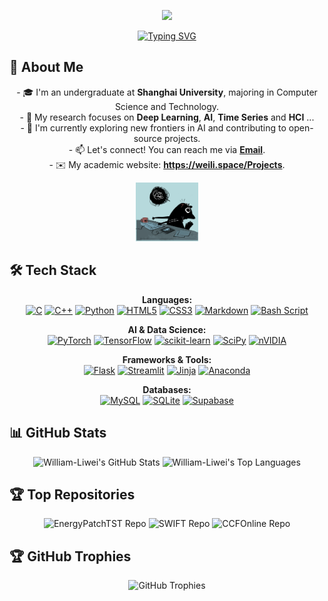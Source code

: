 <!-- ---------------------------------------------------------------------------------------------------------------------- -->
<!-- GITHUB README BANNER -->
<!-- 您可以访问 https://capsule-render.vercel.app/ 来定制您自己的 Banner -->
<!-- type: a waving, slice, rect, wau, shark, soft, transparent -->
<!-- color: timeGradient, random, Starlit, Canay, Bule, Red, Pink -->
<!-- ---------------------------------------------------------------------------------------------------------------------- -->
<p align="center">
  <img src="https://capsule-render.vercel.app/api?type=waving&color=timeGradient&height=300&section=header&text=Wei%20Li%20%28William%29%20&fontSize=70&fontAlign=50&fontAlignY=38&desc=Deep%20Learning%20%7C%20AI%20%7C%20Time%20Series%20%7C%20HCI%20&descAlign=50&descSize=25&descAlignY=55&animation=twinkling" />
</p>

<!-- ---------------------------------------------------------------------------------------------------------------------- -->
<!-- TYPING SVG -->
<!-- 您可以访问 https://readme-typing-svg.demolab.com/ 来定制动态打字效果 -->
<!-- ---------------------------------------------------------------------------------------------------------------------- -->
<p align="center">
    <a href="https://git.io/typing-svg"><img src="https://readme-typing-svg.demolab.com?font=Fira+Code&weight=1000&size=21&pause=1000&color=1976D2&background=FFFFFF00&center=true&vCenter=true&width=435&lines=Welcome+to+my+digital+garden+...;Passionate+about+AI+and+Data+Science;Always+learning%2C+always+innovating." alt="Typing SVG" /></a>
</p>

<!-- ---------------------------------------------------------------------------------------------------------------------- -->
<!-- ABOUT ME -->
<!-- ---------------------------------------------------------------------------------------------------------------------- -->
<h2 align="left">🚀 About Me</h2>

<p align="center">
  - 🎓 I'm an undergraduate at <b>Shanghai University</b>, majoring in Computer Science and Technology. <br>
  - 🧠 My research focuses on <b>Deep Learning</b>, <b>AI</b>, <b>Time Series</b> and <b>HCI</b> ... <br>
  - 🌱 I'm currently exploring new frontiers in AI and contributing to open-source projects. <br>
  - 📫 Let's connect! You can reach me via <a href="mailto:liwei008009@163.com"><b>Email</b></a>. <br>
  - ✉️ My academic website: <a href="https://weili.space/Projects"><b>https://weili.space/Projects</b></a>.
</p>
<p align="center">
  <img src="https://github.com/William-Liwei/William-Liwei/blob/main/codecat.gif" width="20%">
</p>

<!-- ---------------------------------------------------------------------------------------------------------------------- -->
<!-- TECH STACK -->
<!-- 访问 https://skillicons.dev/ 或 https://img.shields.io/ 来获取更多图标 -->
<!-- ---------------------------------------------------------------------------------------------------------------------- -->
<h2 align="left">🛠️ Tech Stack</h2>
<p align="center">
  <b>Languages:</b> <br>
  <a href="#"><img alt="C" src="https://img.shields.io/badge/c-%2300599C.svg?style=flat-square&logo=c&logoColor=white"></a>
  <a href="#"><img alt="C++" src="https://img.shields.io/badge/c++-%2300599C.svg?style=flat-square&logo=c%2B%2B&logoColor=white"></a>
  <a href="#"><img alt="Python" src="https://img.shields.io/badge/python-3670A0?style=flat-square&logo=python&logoColor=ffdd54"></a>
  <a href="#"><img alt="HTML5" src="https://img.shields.io/badge/html5-%23E34F26.svg?style=flat-square&logo=html5&logoColor=white"></a>
  <a href="#"><img alt="CSS3" src="https://img.shields.io/badge/css3-%231572B6.svg?style=flat-square&logo=css3&logoColor=white"></a>
  <a href="#"><img alt="Markdown" src="https://img.shields.io/badge/markdown-%23000000.svg?style=flat-square&logo=markdown&logoColor=white"></a>
  <a href="#"><img alt="Bash Script" src="https://img.shields.io/badge/bash_script-%23121011.svg?style=flat-square&logo=gnu-bash&logoColor=white"></a>
</p>
<p align="center">
  <b>AI & Data Science:</b> <br>
  <a href="#"><img alt="PyTorch" src="https://img.shields.io/badge/PyTorch-%23EE4C2C.svg?style=flat-square&logo=PyTorch&logoColor=white"></a>
  <a href="#"><img alt="TensorFlow" src="https://img.shields.io/badge/TensorFlow-%23FF6F00.svg?style=flat-square&logo=TensorFlow&logoColor=white"></a>
  <a href="#"><img alt="scikit-learn" src="https://img.shields.io/badge/scikit--learn-%23F7931E.svg?style=flat-square&logo=scikit-learn&logoColor=white"></a>
  <a href="#"><img alt="SciPy" src="https://img.shields.io/badge/SciPy-%230C55A5.svg?style=flat-square&logo=scipy&logoColor=%white"></a>
  <a href="#"><img alt="nVIDIA" src="https://img.shields.io/badge/CUDA-76B900?style=flat-square&logo=nvidia&logoColor=white"></a>
</p>
<p align="center">
  <b>Frameworks & Tools:</b> <br>
  <a href="#"><img alt="Flask" src="https://img.shields.io/badge/flask-%23000.svg?style=flat-square&logo=flask&logoColor=white"></a>
  <a href="#"><img alt="Streamlit" src="https://img.shields.io/badge/Streamlit-%23FF4B4B.svg?style=flat-square&logo=streamlit&logoColor=white"></a>
  <a href="#"><img alt="Jinja" src="https://img.shields.io/badge/jinja-A91E2D.svg?style=flat-square&logo=jinja&logoColor=white"></a>
  <a href="#"><img alt="Anaconda" src="https://img.shields.io/badge/Anaconda-%2344A833.svg?style=flat-square&logo=anaconda&logoColor=white"></a>
</p>
<p align="center">
  <b>Databases:</b> <br>
  <a href="#"><img alt="MySQL" src="https://img.shields.io/badge/mysql-4479A1.svg?style=flat-square&logo=mysql&logoColor=white"></a>
  <a href="#"><img alt="SQLite" src="https://img.shields.io/badge/sqlite-%2307405e.svg?style=flat-square&logo=sqlite&logoColor=white"></a>
  <a href="#"><img alt="Supabase" src="https://img.shields.io/badge/Supabase-3ECF8E?style=flat-square&logo=supabase&logoColor=white"></a>
</p>


<!-- ---------------------------------------------------------------------------------------------------------------------- -->
<!-- GITHUB STATS -->
<!-- 访问 https://github.com/anuraghazra/github-readme-stats 和 https://github.com/ashutosh00710/github-readme-activity-graph-->
<!-- ---------------------------------------------------------------------------------------------------------------------- -->
<h2 align="left">📊 GitHub Stats</h2>
<p align="center">
  <!-- GitHub Stats Card -->
  <img src="https://github-readme-stats.vercel.app/api?username=William-Liwei&theme=tokyonight&hide_border=true&count_private=true&show_icons=true" alt="William-Liwei's GitHub Stats"/>
  
  <!-- Top Languages Card -->
  <img src="https://github-readme-stats.vercel.app/api/top-langs/?username=William-Liwei&layout=compact&theme=tokyonight&hide_border=true" alt="William-Liwei's Top Languages"/>
</p>

<!-- ---------------------------------------------------------------------------------------------------------------------- -->
<!-- TOP REPOSITORIES -->
<!-- ---------------------------------------------------------------------------------------------------------------------- -->
<h2 align="left">🏆 Top Repositories</h2>
<p align="center">
  <!-- 您可以手动替换为您最想展示的仓库 -->
  <a href="https://github.com/William-Liwei/EnergyPatchTST" style="text-decoration: none;">
    <img src="https://github-readme-stats.vercel.app/api/pin/?username=william-liwei&repo=energypatchtst&theme=tokyonight&hide_border=true" alt="EnergyPatchTST Repo"/>
  </a>
  <a href="https://github.com/William-Liwei/SWIFT" style="text-decoration: none;">
    <img src="https://github-readme-stats.vercel.app/api/pin/?username=william-liwei&repo=swift&theme=tokyonight&hide_border=true" alt="SWIFT Repo"/>
  </a>
    <a href="https://github.com/William-Liwei/CCFOnline" style="text-decoration: none;">
    <img src="https://github-readme-stats.vercel.app/api/pin/?username=william-liwei&repo=ccfonline&theme=tokyonight&hide_border=true" alt="CCFOnline Repo"/>
  </a>
</p>

<!-- ---------------------------------------------------------------------------------------------------------------------- -->
<!-- GITHUB TROPHIES -->
<!-- 访问 https://github.com/ryo-ma/github-profile-trophy -->
<!-- ---------------------------------------------------------------------------------------------------------------------- -->
<h2 align="left">🏆 GitHub Trophies</h2>
<p align="center">
  <img src="https://github-profile-trophy.vercel.app/?username=William-Liwei&theme=tokyonight&column=7&margin-w=15&margin-h=15" alt="GitHub Trophies"/>
</p>


